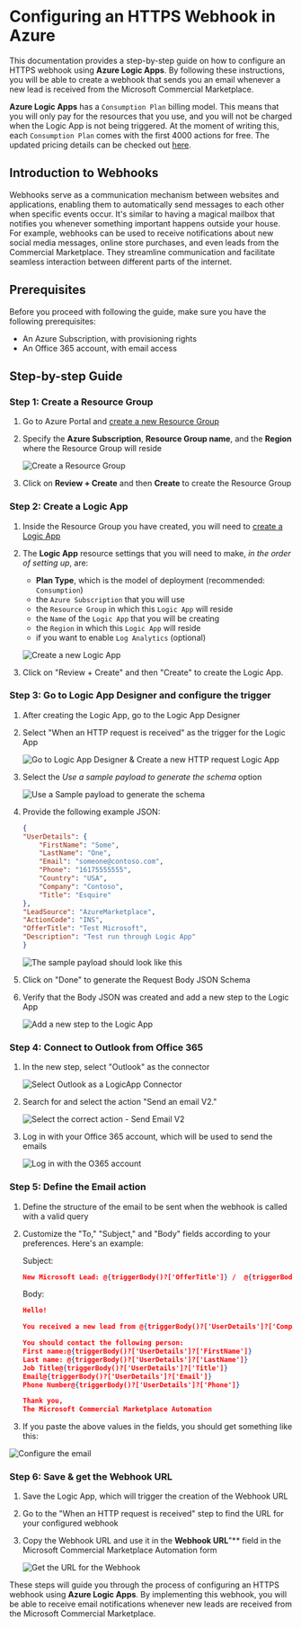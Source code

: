 # Configuring an HTTPS Webhook in Azure

This documentation provides a step-by-step guide on how to configure an HTTPS webhook using **Azure Logic Apps**. By following these instructions, you will be able to create a webhook that sends you an email whenever a new lead is received from the Microsoft Commercial Marketplace.

**Azure Logic Apps** has a `Consumption Plan` billing model. This means that you will only pay for the resources that you use, and you will not be charged when the Logic App is not being triggered. At the moment of writing this, each `Consumption Plan` comes with the first 4000 actions for free. The updated pricing details can be checked out [here](https://azure.microsoft.com/en-us/pricing/details/logic-apps/).

## Introduction to Webhooks

Webhooks serve as a communication mechanism between websites and applications, enabling them to automatically send messages to each other when specific events occur. It's similar to having a magical mailbox that notifies you whenever something important happens outside your house. For example, webhooks can be used to receive notifications about new social media messages, online store purchases, and even leads from the Commercial Marketplace. They streamline communication and facilitate seamless interaction between different parts of the internet.

## Prerequisites

Before you proceed with following the guide, make sure you have the following prerequisites:

- An Azure Subscription, with provisioning rights
- An Office 365 account, with email access

## Step-by-step Guide

### Step 1: Create a Resource Group

1. Go to Azure Portal and [create a new Resource Group](https://portal.azure.com/#create/Microsoft.ResourceGroup)
2. Specify the **Azure Subscription**, **Resource Group name**, and the **Region** where the Resource Group will reside

    ![Create a Resource Group](./../images/logicapp/0-rgcrt.png "")

3. Click on **Review + Create** and then **Create** to create the Resource Group

### Step 2: Create a Logic App

1. Inside the Resource Group you have created, you will need to [create a Logic App](https://portal.azure.com/#create/Microsoft.LogicApp)

2. The **Logic App** resource settings that you will need to make, *in the order of setting up*, are:

   - **Plan Type**, which is the model of deployment (recommended: `Consumption`)
   - the `Azure Subscription` that you will use
   - the `Resource Group` in which this `Logic App` will reside
   - the `Name` of the `Logic App` that you will be creating
   - the `Region` in which this `Logic App` will reside
   - if you want to enable `Log Analytics` (optional)

    ![Create a new Logic App](./../images/logicapp/3-lgcappsetup.png "")

3. Click on "Review + Create" and then "Create" to create the Logic App.

### Step 3: Go to Logic App Designer and configure the trigger

1. After creating the Logic App, go to the Logic App Designer
2. Select "When an HTTP request is received" as the trigger for the Logic App

    ![Go to Logic App Designer & Create a new HTTP request Logic App](./../images/logicapp/4-lgcappnew.png "")

3. Select the *Use a sample payload to generate the schema* option

    ![Use a Sample payload to generate the schema](./../images/logicapp/5-lgcappsample.png "")

4. Provide the following example JSON:

    ```json
    {
    "UserDetails": {
        "FirstName": "Some",
        "LastName": "One",
        "Email": "someone@contoso.com",
        "Phone": "16175555555",
        "Country": "USA",
        "Company": "Contoso",
        "Title": "Esquire"
    },
    "LeadSource": "AzureMarketplace",
    "ActionCode": "INS",
    "OfferTitle": "Test Microsoft",
    "Description": "Test run through Logic App"
    }
    ```

    ![The sample payload should look like this](./../images/logicapp/6-payloadsample.png "")

5. Click on "Done" to generate the Request Body JSON Schema
6. Verify that the Body JSON was created and add a new step to the Logic App

    ![Add a new step to the Logic App](./../images/logicapp/7-newstep.png "")

### Step 4: Connect to Outlook from Office 365

1. In the new step, select "Outlook" as the connector

    ![Select Outlook as a LogicApp Connector](./../images/logicapp/8-outlook.png "")

2. Search for and select the action "Send an email V2."

    ![Select the correct action - Send Email V2](./../images/logicapp/9-sendemail.png "")

3. Log in with your Office 365 account, which will be used to send the emails

    ![Log in with the O365 account](./../images/logicapp/10-login.png "")

### Step 5: Define the Email action

1. Define the structure of the email to be sent when the webhook is called with a valid query
2. Customize the "To," "Subject," and "Body" fields according to your preferences. Here's an example:

    Subject:

    ```json
    New Microsoft Lead: @{triggerBody()?['OfferTitle']} /  @{triggerBody()?['UserDetails']?['Company']}
    ```

    Body:

    ```json
    Hello!

    You received a new lead from @{triggerBody()?['UserDetails']?['Company']} from @{triggerBody()?['UserDetails']?['Country']}!

    You should contact the following person:
    First name:@{triggerBody()?['UserDetails']?['FirstName']}
    Last name: @{triggerBody()?['UserDetails']?['LastName']}
    Job Title@{triggerBody()?['UserDetails']?['Title']}
    Email@{triggerBody()?['UserDetails']?['Email']}
    Phone Number@{triggerBody()?['UserDetails']?['Phone']}

    Thank you,
    The Microsoft Commercial Marketplace Automation
    ```

3. If you paste the above values in the fields, you should get something like this:

![Configure the email](./../images/logicapp/11-emailbody.png "")

### Step 6: Save & get the Webhook URL

1. Save the Logic App, which will trigger the creation of the Webhook URL
2. Go to the "When an HTTP request is received" step to find the URL for your configured webhook
3. Copy the Webhook URL and use it in the **Webhook URL**"** field in the Microsoft Commercial Marketplace Automation form

    ![Get the URL for the Webhook](./../images/logicapp/12-url.png "")

These steps will guide you through the process of configuring an HTTPS webhook using **Azure Logic Apps**. By implementing this webhook, you will be able to receive email notifications whenever new leads are received from the Microsoft Commercial Marketplace.
